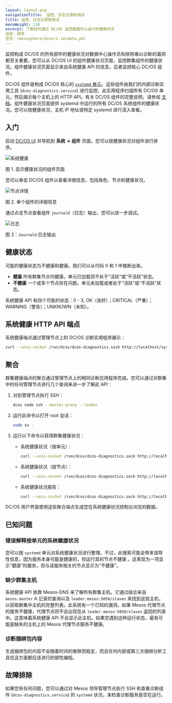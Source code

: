 ```yaml
---
layout: layout.pug
navigationTitle:  监控、日志记录和调试
title: 监控、日志记录和调试
menuWeight: 110
excerpt: 了解如何通过 DC/OS 监控数据中心运行的健康状况
渲染：胡须
型号：/mesosphere/dcos/1.14/data.yml
---
```



监控构成 DC/OS 的所有部件的健康状况对数据中心操作员和排除难以诊断的漏洞都至关重要。您可以从 DC/OS UI 的组件健康状况页面，监控群集组件的健康状况。组件健康状况页面显示来自系统健康 API 的信息，后者监控核心 DC/OS 组件。

DC/OS 组件是构成 DC/OS 核心的 [`systemd` 单元](https://www.freedesktop.org/wiki/Software/systemd/)。这些组件由我们的内部诊断实用工具 (`dcos-diagnostics.service`) 进行监控。此实用程序扫描所有 DC/OS 单元，然后揭示每个主机上的 HTTP API。有关 DC/OS 组件的完整说明，请参阅 [文档](/mesosphere/dcos/1.14/overview/architecture/components/)。组件健康状况页面提供 systemd 中运行的所有 DC/OS 系统组件的健康状况。您可以按健康状况、主机 IP 地址或特定 systemd 进行深入查看。

## 入门

启动 [DC/OS UI](/mesosphere/dcos/1.14/gui/) 并导航到 **系统 -> 组件** 页面。您可以按健康状况对组件进行排序。

![系统健康](/mesosphere/dcos/1.14/img/GUI-Components-List_View-1_12.png)

图 1. 显示健康状况的组件页面

您可以单击 DC/OS 组件以查看详细信息，包括角色、节点和健康状况。

![节点详情](/mesosphere/dcos/1.14/img/GUI-Components-Compenent_Detail_View-1_12.png)

图 2. 单个组件的详细信息

通过点击节点查看组件 `journald`（日志）输出，您可以进一步调试。

![日志](/mesosphere/dcos/1.14/img/GUI-Components-Individual_Node_Detail_View-1_12.png)

图 3：`Journald` 日志输出

## 健康状态

可能的健康状态为不健康和健康。我们可以从代码 0 和 1 中推断出来。

* **健康** 所有群集节点均健康。单元已加载但不处于“活跃”或“不活跃”状态。
* **不健康** 一个或多个节点存在问题。单元未加载或者处于“活跃”或“不活跃”状态。

系统健康 API 有四个可能的状态：0 - 3, OK（良好）；CRITICAL（严重）； WARNING（警告）；UNKNOWN（未知）。

## 系统健康 HTTP API 端点

系统健康端点通过管理节点上的 DC/OS 诊断实用程序展示：

```bash
curl --unix-socket /run/dcos/dcos-diagnostics.sock http://localhost/system/health/v1
```

## 聚合

群集健康端点的聚合通过管理节点上的相同诊断应用程序完成。您可以通过对群集中的任何管理节点进行几个查询来进一步了解此 API：

1. 对到管理节点执行 SSH：

    ```bash
    dcos node ssh --master-proxy --leader
    ```
1. 运行此命令以打开 root 会话：

    ```bash
    sudo su -
    ```
1. 运行以下命令以获得群集健康状况：

    - 系统健康状况（按单元）：

       ```bash
       curl --unix-socket /run/dcos/dcos-diagnostics.sock http://localhost/system/health/v1/units
       ```
    - 系统健康状况（按节点）：

       ```bash
       curl --unix-socket /run/dcos/dcos-diagnostics.sock http://localhost/system/health/v1/nodes
       ```
    - 系统健康状况报告：

       ```bash
       curl --unix-socket /run/dcos/dcos-diagnostics.sock http://localhost/system/health/v1/report
       ```

DC/OS 用户界面使用这些聚合端点生成您在系统健康状况控制台浏览的数据。

## 已知问题

### 错误解释按单元的系统健康状况

您可以按 `systemd` 单元对系统健康状况进行整理。不过，此搜索可能会带来误导性信息，因为服务本身可能是健康的，但运行其的节点不健康 。这表现为一项显示“健康”的服务，但与该服务相关的节点显示为“不健康”。

### 缺少群集主机

系统健康 API 依靠 Mesos-DNS 来了解所有群集主机。它通过结合来自 `mesos.master` A 记录的查询以及 `leader.mesos:5050/slaves` 来找到这些主机，以获取群集中主机的完整列表。此系统有一个已知的漏洞，如果 Mesos 代理节点的服务不健康，代理节点将不会出现在从 `leader.mesos:5050/slaves` 返回的列表中。这意味着系统健康 API 不会显示此主机。如果您遇到这种运行状态，最有可能是缺失的主机上的 Mesos 代理节点服务不健康。

### 诊断捆绑包内容

生成捆绑包的内容不会随着时间的推移而稳定，而且任何内部或第三方捆绑分析工具在这方面都应该进行防御性编程。

## 故障排除

如果您有任何问题，您可以通过对 Mesos 领导管理节点执行 SSH 和查看诊断组件 (`dcos-diagnostics.service`) 的 `systemd` 状况，来检查诊断服务是否在运行。


 [4]: https://www.freedesktop.org/wiki/Software/systemd/
 [5]: http://erlang.org/doc/man/epmd.html
 [6]: /mesosphere/dcos/1.14/security/
 [7]: /mesosphere/dcos/1.14/networking/load-balancing-vips/
 [8]: /mesosphere/dcos/1.14/overview/concepts/#private-agent-node
 [9]: /mesosphere/dcos/1.14/overview/concepts/#public-agent-node
 [10]: http://mesos.apache.org/documentation/latest/persistent-volume/
